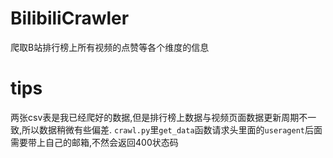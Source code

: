 # BilibiliCrawler
爬取B站排行榜上所有视频的点赞等各个维度的信息

# tips
两张csv表是我已经爬好的数据,但是排行榜上数据与视频页面数据更新周期不一致,所以数据稍微有些偏差.
`crawl.py`里`get_data`函数请求头里面的`useragent`后面需要带上自己的邮箱,不然会返回400状态码
